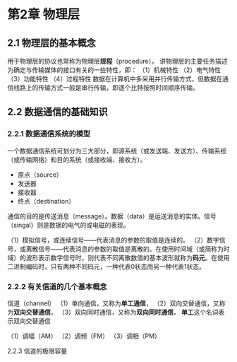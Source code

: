 # 第2章 物理层 #

## 2.1 物理层的基本概念 ##
用于物理层的协议也常称为物理层**规程**（procedure）。
讲物理层的主要任务描述为确定与传输媒体的接口有关的一些特性，即：
（1）机械特性
（2）电气特性
（3）功能特性
（4）过程特性
数据在计算机中多采用并行传输方式，但数据在通信线路上的传输方式一般是串行传输，即逐个比特按照时间顺序传输。

## 2.2 数据通信的基础知识 ##

### 2.2.1 数据通信系统的模型 ###
一个数据通信系统可划分为三大部分，即源系统（或发送端、发送方）、传输系统（或传输网络）和目的系统（或接收端、接收方）。

* 原点（source）
* 发送器
* 接收器
* 终点（destination）

通信的目的是传送消息（message）。数据（data）是运送消息的实体。信号（singal）则是数据的电气的或电磁的表现。

（1）模拟信号，或连续信号——代表消息的参数的取值是连续的。
（2）数字信号，或离散信号——代表消息的参数的取值是离散的。在使用时间域（或简称为时域）的波形表示数字信号时，则代表不同离散数值的基本波形就称为**码元**。在使用二进制编码时，只有两种不同码元，一种代表0状态而另一种代表1状态。
### 2.2.2 有关信道的几个基本概念 ###
信道（channel）
（1）单向通信，又称为**单工通信**，
（2）双向交替通信，又称为**双向交替通信**，
（3）双向同时通信，又称为**双向同时通信**，
**单工**这个名词表示双向交替通信

（1）调幅（AM）
（2）调频（FM）
（3）调相（PM）

2.2.3 信道的极限容量
